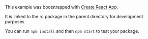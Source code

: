 This example was bootstrapped with [Create React App](https://github.com/facebook/create-react-app).

It is linked to the rc package in the parent directory for development purposes.

You can run `npm install` and then `npm start` to test your package.
